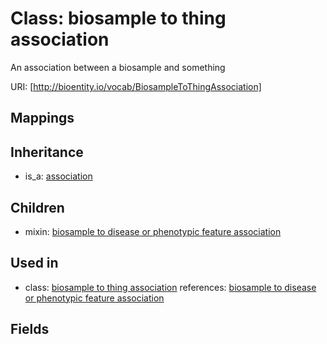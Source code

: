 # Class: biosample to thing association


An association between a biosample and something

URI: [http://bioentity.io/vocab/BiosampleToThingAssociation]
## Mappings

## Inheritance

 *  is_a: [association](Association.md)
## Children

 *  mixin: [biosample to disease or phenotypic feature association](BiosampleToDiseaseOrPhenotypicFeatureAssociation.md)
## Used in

 *  class: [biosample to thing association](BiosampleToThingAssociation.md) references: [biosample to disease or phenotypic feature association](BiosampleToDiseaseOrPhenotypicFeatureAssociation.md)
## Fields

